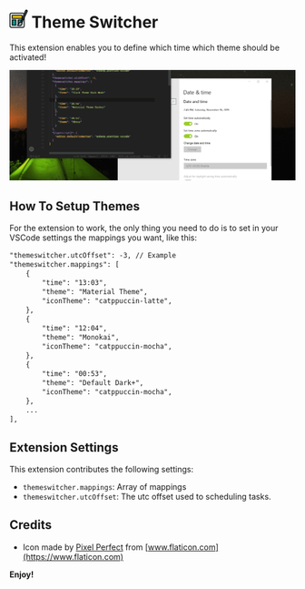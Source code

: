 # ![icon](https://raw.githubusercontent.com/savioserra/vs-theme-switcher/master/assets/icon.png) Theme Switcher

This extension enables you to define which time which theme should be activated!

![preview](https://raw.githubusercontent.com/savioserra/vs-theme-switcher/master/assets/preview.gif)

## How To Setup Themes

For the extension to work, the only thing you need to do is to set in your VSCode settings the mappings you want, like this:

```
"themeswitcher.utcOffset": -3, // Example
"themeswitcher.mappings": [
    {
        "time": "13:03",
        "theme": "Material Theme",
        "iconTheme": "catppuccin-latte",
    },
    {
        "time": "12:04",
        "theme": "Monokai",
        "iconTheme": "catppuccin-mocha",
    },
    {
        "time": "00:53",
        "theme": "Default Dark+",
        "iconTheme": "catppuccin-mocha",
    },
    ...
],
```

## Extension Settings

This extension contributes the following settings:

- `themeswitcher.mappings`: Array of mappings
- `themeswitcher.utcOffset`: The utc offset used to scheduling tasks.

## Credits

- Icon made by [Pixel Perfect](https://www.flaticon.com/br/autores/pixel-perfect) from [www.flaticon.com](https://www.flaticon.com)

**Enjoy!**
